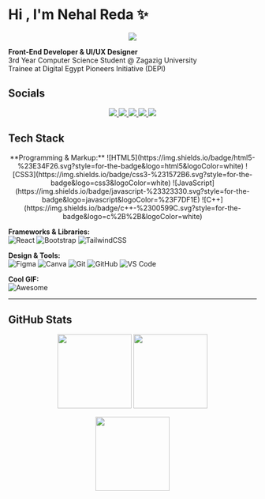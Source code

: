 # Hi , I'm Nehal Reda ✨  

<p align="center">
  <img src="https://readme-typing-svg.herokuapp.com?font=Fira+Code&size=24&duration=2500&pause=1000&color=F75C7E&center=true&vCenter=true&width=550&lines=Front-End+Developer;UI%2FUX+Designer;3rd+Year+CS+Student;Open+Source+Contributor;Always+learning+new+things+" />
</p>

 **Front-End Developer & UI/UX Designer**  
 3rd Year Computer Science Student @ Zagazig University  
 Trainee at Digital Egypt Pioneers Initiative (DEPI)











##  Socials  
<p align="center">
  <a href="mailto:nehalreda14@gmail.com" target="_blank">
    <img src="https://img.shields.io/badge/Gmail-d14836?logo=gmail&logoColor=white&style=for-the-badge" />
  </a>
  <a href="https://www.linkedin.com/in/nehal-reda-a4137a31b/" target="_blank">
    <img src="https://img.shields.io/badge/LinkedIn-0A66C2?logo=linkedin&logoColor=white&style=for-the-badge" />
  </a>
  <a href="https://www.behance.net/nehalreda25" target="_blank">
    <img src="https://img.shields.io/badge/Behance-0057FF?logo=behance&logoColor=white&style=for-the-badge" />
  </a>
  <a href="https://github.com/nehalreda" target="_blank">
    <img src="https://img.shields.io/badge/GitHub-181717?logo=github&logoColor=white&style=for-the-badge" />
  </a>
  <a href="https://discord.com/users/neh2l_reda" target="_blank">
    <img src="https://img.shields.io/badge/Discord-5865F2?logo=discord&logoColor=white&style=for-the-badge" />
  </a>
</p>


##  Tech Stack  

<p align="center">
**Programming & Markup:**  
![HTML5](https://img.shields.io/badge/html5-%23E34F26.svg?style=for-the-badge&logo=html5&logoColor=white) 
![CSS3](https://img.shields.io/badge/css3-%231572B6.svg?style=for-the-badge&logo=css3&logoColor=white) 
![JavaScript](https://img.shields.io/badge/javascript-%23323330.svg?style=for-the-badge&logo=javascript&logoColor=%23F7DF1E) 
![C++](https://img.shields.io/badge/c++-%2300599C.svg?style=for-the-badge&logo=c%2B%2B&logoColor=white)  

**Frameworks & Libraries:**  
![React](https://img.shields.io/badge/react-%2320232a.svg?style=for-the-badge&logo=react&logoColor=%2361DAFB) 
![Bootstrap](https://img.shields.io/badge/bootstrap-%23563D7C.svg?style=for-the-badge&logo=bootstrap&logoColor=white) 
![TailwindCSS](https://img.shields.io/badge/tailwindcss-%2338B2AC.svg?style=for-the-badge&logo=tailwind-css&logoColor=white)  

**Design & Tools:**  
![Figma](https://img.shields.io/badge/figma-%23F24E1E.svg?style=for-the-badge&logo=figma&logoColor=white) 
![Canva](https://img.shields.io/badge/Canva-%2300C4CC.svg?style=for-the-badge&logo=Canva&logoColor=white) 
![Git](https://img.shields.io/badge/git-%23F05033.svg?style=for-the-badge&logo=git&logoColor=white) 
![GitHub](https://img.shields.io/badge/github-%23121011.svg?style=for-the-badge&logo=github&logoColor=white) 
![VS Code](https://img.shields.io/badge/Visual%20Studio%20Code-0078d7.svg?style=for-the-badge&logo=visual-studio-code&logoColor=white)  

**Cool GIF:**  
![Awesome](https://media.giphy.com/media/3o7TKP0Q8Qx0rpoWb6/giphy.gif)
</p>


---

##  GitHub Stats  

<p align="center">
  <img src="https://github-readme-stats-sigma-five.vercel.app/api?username=Neh2l&theme=radical&hide_border=false&include_all_commits=true&count_private=true" height="150"/>
  <img src="https://github-readme-streak-stats.herokuapp.com/?user=Neh2l&theme=radical&hide_border=false" height="150"/>
</p>  

<p align="center">
  <img src="https://github-readme-stats-sigma-five.vercel.app/api/top-langs/?username=Neh2l&theme=radical&hide_border=false&layout=compact" height="150"/>
</p>





